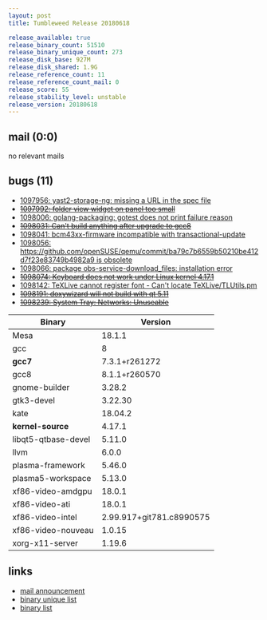 ```yaml
---
layout: post
title: Tumbleweed Release 20180618

release_available: true
release_binary_count: 51510
release_binary_unique_count: 273
release_disk_base: 927M
release_disk_shared: 1.9G
release_reference_count: 11
release_reference_count_mail: 0
release_score: 55
release_stability_level: unstable
release_version: 20180618
---
```


## mail (0:0)

no relevant mails

## bugs (11)

<!--more-->

- [1097956: yast2-storage-ng: missing a URL in the spec file](https://bugzilla.opensuse.org/show_bug.cgi?id=1097956)
- ~~[1097992: folder view widget on panel too small](https://bugzilla.opensuse.org/show_bug.cgi?id=1097992)~~
- [1098006: golang-packaging: gotest does not print failure reason](https://bugzilla.opensuse.org/show_bug.cgi?id=1098006)
- ~~[1098031: Can't build anything after upgrade to gcc8](https://bugzilla.opensuse.org/show_bug.cgi?id=1098031)~~
- [1098041: bcm43xx-firmware incompatible with transactional-update](https://bugzilla.opensuse.org/show_bug.cgi?id=1098041)
- [1098056: https://github.com/openSUSE/qemu/commit/ba79c7b6559b50210be412d7f23e83749b4982a9 is obsolete](https://bugzilla.opensuse.org/show_bug.cgi?id=1098056)
- [1098066: package obs-service-download_files: installation error](https://bugzilla.opensuse.org/show_bug.cgi?id=1098066)
- ~~[1098074: Keyboard does not work under Linux kernel 4.17.1](https://bugzilla.opensuse.org/show_bug.cgi?id=1098074)~~
- [1098142: TeXLive cannot register font - Can't locate TeXLive/TLUtils.pm](https://bugzilla.opensuse.org/show_bug.cgi?id=1098142)
- ~~[1098191: doxywizard will not build with qt 5.11](https://bugzilla.opensuse.org/show_bug.cgi?id=1098191)~~
- ~~[1098239: System Tray: Networks: Unuseable](https://bugzilla.opensuse.org/show_bug.cgi?id=1098239)~~

Binary | Version
--- | ---
Mesa | 18.1.1
gcc | 8
**gcc7** | 7.3.1+r261272
gcc8 | 8.1.1+r260570
gnome-builder | 3.28.2
gtk3-devel | 3.22.30
kate | 18.04.2
**kernel-source** | 4.17.1
libqt5-qtbase-devel | 5.11.0
llvm | 6.0.0
plasma-framework | 5.46.0
plasma5-workspace | 5.13.0
xf86-video-amdgpu | 18.0.1
xf86-video-ati | 18.0.1
xf86-video-intel | 2.99.917+git781.c8990575
xf86-video-nouveau | 1.0.15
xorg-x11-server | 1.19.6

## links

- [mail announcement](https://lists.opensuse.org/opensuse-factory/2018-06/msg00252.html)
- [binary unique list](http://download.tumbleweed.boombatower.com/20180618/rpm.unique.list)
- [binary list](http://download.tumbleweed.boombatower.com/20180618/rpm.list)
